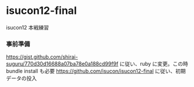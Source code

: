 # isucon12-final
isucon12 本戦練習

### 事前準備

https://gist.github.com/shirai-suguru/770d30d16688a07ba78e0a188cd99f9f に従い、ruby に変更。この時 bundle install も必要
https://github.com/isucon/isucon12-final に従い、初期データの投入
